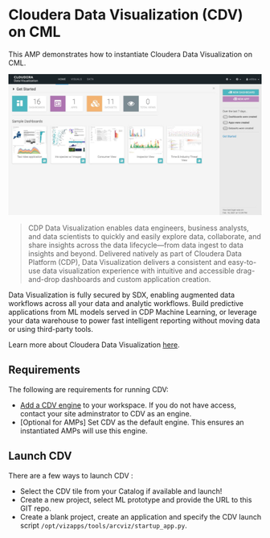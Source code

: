 # Cloudera Data Visualization (CDV) on CML

This AMP demonstrates how to instantiate Cloudera Data Visualization on CML.

![CV End UI](docs/images/cdv_screen.jpg) 

> CDP Data Visualization enables data engineers, business analysts, and data scientists to quickly and easily explore data, collaborate, and share insights across the data lifecycle—from data ingest to data insights and beyond. Delivered natively as part of Cloudera Data Platform (CDP), Data Visualization delivers a consistent and easy-to-use data visualization experience with intuitive and accessible drag-and-drop dashboards and custom application creation.

Data Visualization is fully secured by SDX, enabling augmented data workflows across all your data and analytic workflows. Build predictive applications from ML models served in CDP Machine Learning, or leverage your data warehouse to power fast intelligent reporting without moving data or using third-party tools.

Learn more about Cloudera Data Visualization [here](https://www.cloudera.com/products/cloudera-data-platform/data-visualization.html).


## Requirements

The following are requirements for running CDV:

- [Add a CDV engine](https://docs.cloudera.com/data-visualization/cloud/start-cml/topics/viz-add-engine-to-cml.html) to your workspace. If you do not have access, contact your site adminstrator to CDV as an engine.
- [Optional for AMPs] Set CDV as the default engine. This ensures an instantiated AMPs will use this engine.


## Launch CDV

There are a few ways to launch CDV :
- Select the CDV tile from your Catalog if available and launch!
- Create a new project, select ML prototype and provide the URL to this GIT repo.
- Create a blank project, create an application and specify the CDV launch script `/opt/vizapps/tools/arcviz/startup_app.py`.

